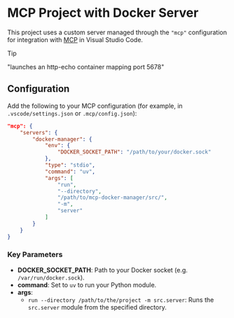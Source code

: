 # MCP Project with Docker Server

This project uses a custom server managed through the `"mcp"` configuration for integration with [MCP](https://marketplace.visualstudio.com/items?itemName=Microsoft.mcp) in Visual Studio Code.


> [!TIP]
> "launches an http-echo container mapping port 5678"


## Configuration

Add the following to your MCP configuration (for example, in `.vscode/settings.json` or `.mcp/config.json`):

```json
"mcp": {
    "servers": {
        "docker-manager": {
            "env": {
                "DOCKER_SOCKET_PATH": "/path/to/your/docker.sock"
            },
            "type": "stdio",
            "command": "uv",
            "args": [
                "run",
                "--directory",
                "/path/to/mcp-docker-manager/src/",
                "-m",
                "server"
            ]
        }
    }
}
```

### Key Parameters

- **DOCKER_SOCKET_PATH**: Path to your Docker socket (e.g. `/var/run/docker.sock`).
- **command**: Set to `uv` to run your Python module.
- **args**:
  - `run --directory /path/to/the/project -m src.server`: Runs the `src.server` module from the specified directory.


